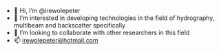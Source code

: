 - 👋 Hi, I’m @irewolepeter
- 👀 I’m interested in developing technologies in the field of hydrography, multibeam and backscatter specifically
- 💞️ I’m looking to collaborate with other researchers in this field 
- 📫 irewolepeter@hotmail.com

